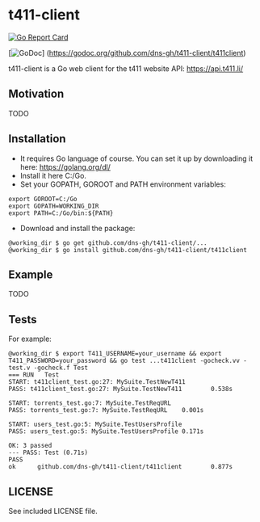 # t411-client

[![Go Report Card](https://goreportcard.com/badge/github.com/dns-gh/t411-client)](https://goreportcard.com/report/github.com/dns-gh/t411-client)

[![GoDoc](https://godoc.org/github.com/dns-gh/t411-client/t411client?status.png)]
(https://godoc.org/github.com/dns-gh/t411-client/t411client)

t411-client is a Go web client for the t411 website API: https://api.t411.li/

## Motivation

TODO

## Installation

- It requires Go language of course. You can set it up by downloading it here: https://golang.org/dl/
- Install it here C:/Go.
- Set your GOPATH, GOROOT and PATH environment variables:

```
export GOROOT=C:/Go
export GOPATH=WORKING_DIR
export PATH=C:/Go/bin:${PATH}
```

- Download and install the package:

```
@working_dir $ go get github.com/dns-gh/t411-client/...
@working_dir $ go install github.com/dns-gh/t411-client/t411client
```

## Example

TODO

## Tests

For example:
```
@working_dir $ export T411_USERNAME=your_username && export T411_PASSWORD=your_password && go test ...t411client -gocheck.vv -test.v -gocheck.f Test
=== RUN   Test
START: t411client_test.go:27: MySuite.TestNewT411
PASS: t411client_test.go:27: MySuite.TestNewT411        0.538s

START: torrents_test.go:7: MySuite.TestReqURL
PASS: torrents_test.go:7: MySuite.TestReqURL    0.001s

START: users_test.go:5: MySuite.TestUsersProfile
PASS: users_test.go:5: MySuite.TestUsersProfile 0.171s

OK: 3 passed
--- PASS: Test (0.71s)
PASS
ok      github.com/dns-gh/t411-client/t411client        0.877s
```

## LICENSE

See included LICENSE file.